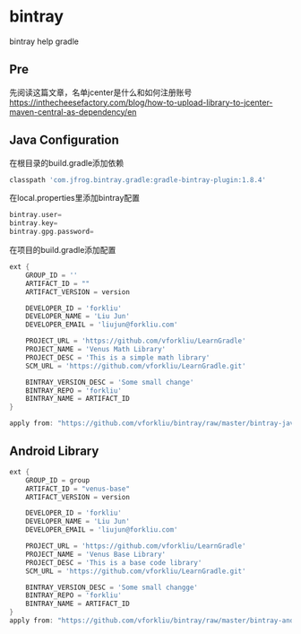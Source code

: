 # bintray
bintray help gradle

## Pre
先阅读这篇文章，名单jcenter是什么和如何注册账号
https://inthecheesefactory.com/blog/how-to-upload-library-to-jcenter-maven-central-as-dependency/en


## Java Configuration

在根目录的build.gradle添加依赖
```Groovy
classpath 'com.jfrog.bintray.gradle:gradle-bintray-plugin:1.8.4'
```

在local.properties里添加bintray配置
```Groovy
bintray.user=
bintray.key=
bintray.gpg.password=
```

在项目的build.gradle添加配置

```Groovy
ext {
    GROUP_ID = ''
    ARTIFACT_ID = ""
    ARTIFACT_VERSION = version

    DEVELOPER_ID = 'forkliu'
    DEVELOPER_NAME = 'Liu Jun'
    DEVELOPER_EMAIL = 'liujun@forkliu.com'

    PROJECT_URL = 'https://github.com/vforkliu/LearnGradle'
    PROJECT_NAME = 'Venus Math Library'
    PROJECT_DESC = 'This is a simple math library'
    SCM_URL = 'https://github.com/vforkliu/LearnGradle.git'

    BINTRAY_VERSION_DESC = 'Some small change'
    BINTRAY_REPO = 'forkliu'
    BINTRAY_NAME = ARTIFACT_ID
}

apply from: "https://github.com/vforkliu/bintray/raw/master/bintray-java.gradle"
```

## Android Library
```Groovy
ext {
    GROUP_ID = group
    ARTIFACT_ID = "venus-base"
    ARTIFACT_VERSION = version

    DEVELOPER_ID = 'forkliu'
    DEVELOPER_NAME = 'Liu Jun'
    DEVELOPER_EMAIL = 'liujun@forkliu.com'

    PROJECT_URL = 'https://github.com/vforkliu/LearnGradle'
    PROJECT_NAME = 'Venus Base Library'
    PROJECT_DESC = 'This is a base code library'
    SCM_URL = 'https://github.com/vforkliu/LearnGradle.git'

    BINTRAY_VERSION_DESC = 'Some small changge'
    BINTRAY_REPO = 'forkliu'
    BINTRAY_NAME = ARTIFACT_ID
}
apply from: "https://github.com/vforkliu/bintray/raw/master/bintray-android.gradle"
```
